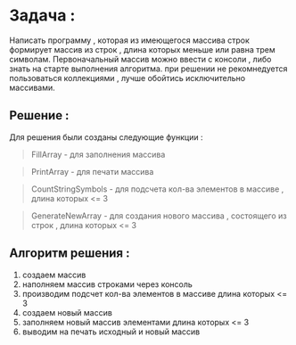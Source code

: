 # Задача : 
Написать программу , которая из имеющегося массива строк формирует массив из строк , длина которых меньше или равна трем символам.
Первоначальный массив можно ввести с консоли , либо знать на старте выполнения алгоритма.
при решении не рекомнедуется пользоваться коллекциями , лучше обойтись исключительно массивами.

## Решение :
Для решения были созданы следующие функции : 
>FillArray  - для заполнения массива

>PrintArray - для печати массива

>CountStringSymbols - для подсчета кол-ва элементов в массиве , длина которых <= 3 

>GenerateNewArray - для создания нового массива , состоящего из строк , длина которых <= 3

## Алгоритм решения :
1. создаем массив
2. наполняем массив строками через консоль
3. производим подсчет кол-ва элементов в массиве длина которых <= 3
4. создаем новый массив 
5. заполняем новый массив элементами длина которых <= 3
6. выводим на печать исходный и новый массив 